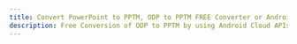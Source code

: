 ---title: Convert PowerPoint to PPTM, ODP to PPTM FREE Converter or Android SDKdescription: Free Conversion of ODP to PPTM by using Android Cloud APIs & SDKs. Also Create, Edit & Render Microsoft Word & OpenOffice documents in the Cloud.---